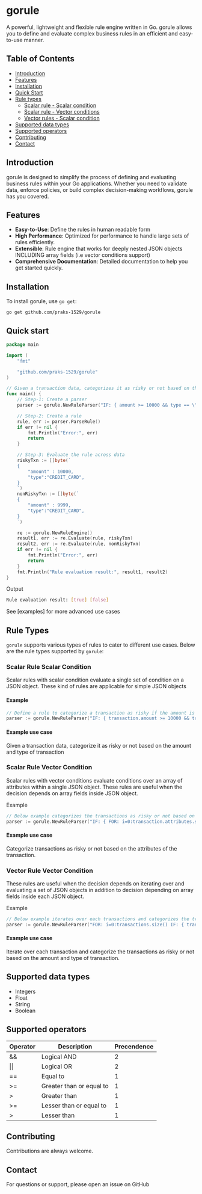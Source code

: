 # gorule

A powerful, lightweight and flexible rule engine written in Go. gorule allows you to define and evaluate complex business rules in an efficient and easy-to-use manner.

## Table of Contents

- [Introduction](#introduction)
- [Features](#features)
- [Installation](#installation)
- [Quick Start](#quick-start)
- [Rule types](#rule-types)
  - [Scalar rule - Scalar condition](#scalar-rule-scalar-condition)
  - [Scalar rule - Vector conditions](#scalar-rule-vector-condition)
  - [Vector rules - Scalar condition](#vector-rule-vector-condition)
- [Supported data types](#supported-data-types)
- [Supported operators](#supported-operators)
- [Contributing](#contributing)
- [Contact](#contact)

## Introduction

gorule is designed to simplify the process of defining and evaluating business rules within your Go applications. Whether you need to validate data, enforce policies, or build complex decision-making workflows, gorule has you covered.

## Features

- **Easy-to-Use**: Define the rules in human readable form
- **High Performance**: Optimized for performance to handle large sets of rules efficiently. 
- **Extensible**: Rule engine that works for deeply nested JSON objects INCLUDING array fields (i.e vector conditions support)
- **Comprehensive Documentation**: Detailed documentation to help you get started quickly.

## Installation

To install gorule, use `go get`:

```
go get github.com/praks-1529/gorule
```

## Quick start

```go
package main

import (
	"fmt"

	"github.com/praks-1529/gorule"
)

// Given a transaction data, categorizes it as risky or not based on the amount and type of transaction
func main() {
	// Step-1: Create a parser
	parser := gorule.NewRuleParser("IF: { amount >= 10000 && type == \"CREDIT_CARD\" }")

	// Step-2: Create a rule
	rule, err := parser.ParseRule()
	if err != nil {
		fmt.Println("Error:", err)
		return
	}

	// Step-3: Evaluate the rule across data
	riskyTxn := []byte(`
	{
        "amount" : 10000,
		"type":"CREDIT_CARD",
	}
	`)
	nonRiskyTxn := []byte(`
	{
        "amount" : 9999,
		"type":"CREDIT_CARD",
	}
	`)

	re := gorule.NewRuleEngine()
	result1, err := re.Evaluate(rule, riskyTxn)
	result2, err := re.Evaluate(rule, nonRiskyTxn)
	if err != nil {
		fmt.Println("Error:", err)
		return
	}
	fmt.Println("Rule evaluation result:", result1, result2)
}
```
Output

```sh
Rule evaluation result: [true] [false]
```

See [examples] for more advanced use cases

## Rule Types

`gorule` supports various types of rules to cater to different use cases. Below are the rule types supported by `gorule`:

### Scalar Rule Scalar Condition
Scalar rules with scalar condition evaluate a single set of condition on a JSON object. These kind of rules are applicable for simple JSON objects


#### Example
```go
// Define a rule to categorize a transaction as risky if the amount is greater than or equal to 10000 and the type is "CREDIT_CARD"
parser := gorule.NewRuleParser("IF: { transaction.amount >= 10000 && transaction.type == \"CREDIT_CARD\" }")
```

#### Example use case
Given a transaction data, categorize it as risky or not based on the amount and type of transaction

### Scalar Rule Vector Condition
Scalar rules with vector conditions evaluate conditions over an array of attributes within a single JSON object. These rules are useful when the decision depends on array fields inside JSON object.

Example

```go
// Below example categorizes the transactions as risky or not based on multiple attributes of the transaction
parser := gorule.NewRuleParser("IF: { FOR: i=0:transaction.attributes.size() { transaction.attributes[i].type == \"VALID\" } }")

```

#### Example use case
Categorize transactions as risky or not based on the attributes of the transaction.


### Vector Rule Vector Condition
These rules are useful when the decision depends on iterating over and evaluating a set of JSON objects in addition to decision depending on array fields inside each JSON object.

Example

```go
// Below example iterates over each transactions and categorizes the transactions as risky or not based on the amount and type of transaction
parser := gorule.NewRuleParser("FOR: i=0:transactions.size() IF: { transactions[i].amount > 10000 && transactions[i].type == \"CREDIT_CARD\" }")
```

#### Example use case
Iterate over each transaction and categorize the transactions as risky or not based on the amount and type of transaction. 

## Supported data types
- Integers
- Float
- String
- Boolean

## Supported operators
| Operator | Description | Precendence |
| -------- | ------- | -------| 
| && | Logical AND | 2 |
| \|\| | Logical OR | 2 |
| == | Equal to | 1 |
| >= | Greater than or equal to | 1 |
| > | Greater than | 1 |
| >= | Lesser than or equal to | 1 |
| > | Lesser than | 1 |

## Contributing
Contributions are always welcome.

## Contact
For questions or support, please open an issue on GitHub
